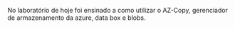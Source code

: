 No laboratório de hoje foi ensinado a como utilizar o AZ-Copy, gerenciador de armazenamento da azure, data box e blobs. 

